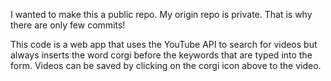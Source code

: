 I wanted to make this a public repo. My origin repo is private. That is why there are only few commits!

This code is a web app that uses the YouTube API to search for videos but always inserts the word corgi before the keywords that are typed into the form. Videos can be saved by clicking on the corgi icon above to the video.